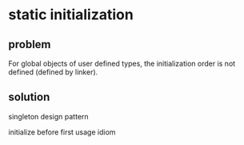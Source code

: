 # static initialization

## problem

For global objects of user defined types, the initialization order is not
defined (defined by linker). 

## solution
singleton design pattern

initialize before first usage idiom



